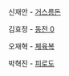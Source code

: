 
신재안 - [거스름돈](https://www.acmicpc.net/problem/5585)

김효정 - [동전 0](https://www.acmicpc.net/problem/11047)

오재혁 - [체육복](https://school.programmers.co.kr/learn/courses/30/lessons/42862)

박혁진 - [피로도](https://www.acmicpc.net/problem/22864)



